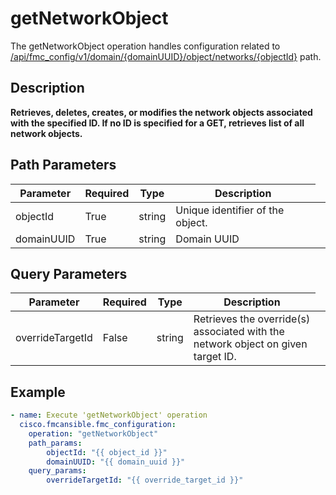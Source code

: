 # getNetworkObject

The getNetworkObject operation handles configuration related to [/api/fmc_config/v1/domain/{domainUUID}/object/networks/{objectId}](/paths//api/fmc_config/v1/domain/{domain_uuid}/object/networks/{object_id}.md) path.&nbsp;
## Description
**Retrieves, deletes, creates, or modifies the network objects associated with the specified ID. If no ID is specified for a GET, retrieves list of all network objects.**

## Path Parameters
| Parameter | Required | Type | Description |
| --------- | -------- | ---- | ----------- |
| objectId | True | string <td colspan=3> Unique identifier of the object. |
| domainUUID | True | string <td colspan=3> Domain UUID |

## Query Parameters
| Parameter | Required | Type | Description |
| --------- | -------- | ---- | ----------- |
| overrideTargetId | False | string <td colspan=3> Retrieves the override(s) associated with the network object on given target ID. |

## Example
```yaml
- name: Execute 'getNetworkObject' operation
  cisco.fmcansible.fmc_configuration:
    operation: "getNetworkObject"
    path_params:
        objectId: "{{ object_id }}"
        domainUUID: "{{ domain_uuid }}"
    query_params:
        overrideTargetId: "{{ override_target_id }}"

```